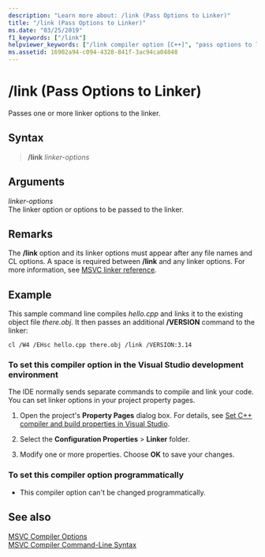 ```yaml
---
description: "Learn more about: /link (Pass Options to Linker)"
title: "/link (Pass Options to Linker)"
ms.date: "03/25/2019"
f1_keywords: ["/link"]
helpviewer_keywords: ["/link compiler option [C++]", "pass options to linker", "link compiler option [C++]", "linker [C++], passing options to", "-link compiler option [C++]", "cl.exe compiler [C++], passing options to linker"]
ms.assetid: 16902a94-c094-4328-841f-3ac94ca04848
---
```

# /link (Pass Options to Linker)

Passes one or more linker options to the linker.

## Syntax

> **/link** *linker-options*

## Arguments

*linker-options*<br/>
The linker option or options to be passed to the linker.

## Remarks

The **/link** option and its linker options must appear after any file names and CL options. A space is required between **/link** and any linker options. For more information, see [MSVC linker reference](linking.md).

## Example

This sample command line compiles *hello.cpp* and links it to the existing object file *there.obj*. It then passes an additional **/VERSION** command to the linker:

`cl /W4 /EHsc hello.cpp there.obj /link /VERSION:3.14`

### To set this compiler option in the Visual Studio development environment

The IDE normally sends separate commands to compile and link your code. You can set linker options in your project property pages.

1. Open the project's **Property Pages** dialog box. For details, see [Set C++ compiler and build properties in Visual Studio](../working-with-project-properties.md).

1. Select the **Configuration Properties** > **Linker** folder.

1. Modify one or more properties. Choose **OK** to save your changes.

### To set this compiler option programmatically

- This compiler option can't be changed programmatically.

## See also

[MSVC Compiler Options](compiler-options.md)<br/>
[MSVC Compiler Command-Line Syntax](compiler-command-line-syntax.md)
